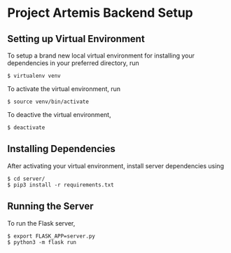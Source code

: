 # Project Artemis Backend Setup

## Setting up Virtual Environment

To setup a brand new local virtual environment for installing your dependencies in your preferred directory, run

    $ virtualenv venv

To activate the virtual environment, run

    $ source venv/bin/activate

To deactive the virtual environment,

    $ deactivate

## Installing Dependencies

After activating your virtual environment, install server dependencies using

    $ cd server/
    $ pip3 install -r requirements.txt

## Running the Server

To run the Flask server,

    $ export FLASK_APP=server.py
    $ python3 -m flask run